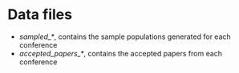 # Data files
- *sampled\_\**, contains the sample populations generated for each conference
- *accepted\_papers\_\**, contains the accepted papers from each conference
